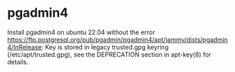 # pgadmin4

Install pgadmin4 on ubuntu 22.04 without the error 
https://ftp.postgresql.org/pub/pgadmin/pgadmin4/apt/jammy/dists/pgadmin4/InRelease: Key is stored in legacy trusted.gpg keyring (/etc/apt/trusted.gpg), see the DEPRECATION section in apt-key(8) for details.
